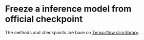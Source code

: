# Freeze a inference model from official checkpoint

The methods and checkpoints are base on [Tensorflow slim library](https://github.com/tensorflow/models/tree/master/research/slim).
